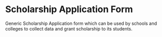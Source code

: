 # Scholarship Application Form
Generic Scholarship Application form which can be used by schools and colleges to collect data and grant scholarship to its students.
